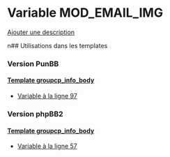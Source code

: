 # Variable MOD_EMAIL_IMG
[Ajouter une description](https://fa-tvars.appspot.com/MOD_EMAIL_IMG)

n## Utilisations dans les templates

### Version PunBB

#### [Template groupcp_info_body](punbb/groupcp_info_body.md)
* [Variable à la ligne 97](../punbb/groupcp_info_body.tpl#L97)

### Version phpBB2

#### [Template groupcp_info_body](subsilver/groupcp_info_body.md)
* [Variable à la ligne 57](../subsilver/groupcp_info_body.tpl#L57)